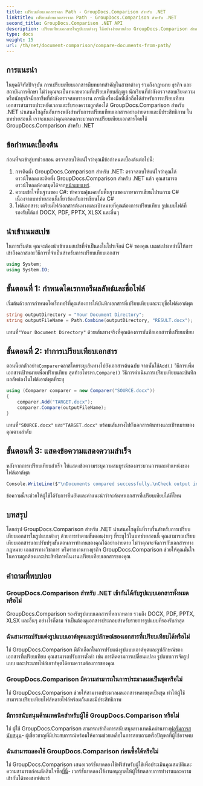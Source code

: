 ```yaml
---
title: เปรียบเทียบเอกสารจาก Path - GroupDocs.Comparison สำหรับ .NET
linktitle: เปรียบเทียบเอกสารจาก Path - GroupDocs.Comparison สำหรับ .NET
second_title: GroupDocs.Comparison .NET API
description: เปรียบเทียบเอกสารในรูปแบบต่างๆ ได้อย่างง่ายดายด้วย GroupDocs.Comparison สำหรับ .NET ประหยัดเวลาและรับรองความถูกต้องแม่นยำในงานด้านกฎหมาย วิชาการ และธุรกิจ
type: docs
weight: 15
url: /th/net/document-comparison/compare-documents-from-path/
---
```

## การแนะนำ
ในยุคดิจิทัลปัจจุบัน การเปรียบเทียบเอกสารมีบทบาทสำคัญในสาขาต่างๆ รวมถึงกฎหมาย ธุรกิจ และสถาบันการศึกษา ไม่ว่าคุณจะเป็นทนายความที่เปรียบเทียบสัญญา นักเรียนที่กำลังตรวจสอบเรียงความ หรือนักธุรกิจมืออาชีพที่กำลังตรวจสอบรายงาน การมีเครื่องมือที่เชื่อถือได้สำหรับการเปรียบเทียบเอกสารสามารถประหยัดเวลาและรับรองความถูกต้องได้ GroupDocs.Comparison สำหรับ .NET นำเสนอโซลูชันอันทรงพลังสำหรับการเปรียบเทียบเอกสารอย่างง่ายดายและมีประสิทธิภาพ ในบทช่วยสอนนี้ เราจะแนะนำคุณตลอดกระบวนการเปรียบเทียบเอกสารโดยใช้ GroupDocs.Comparison สำหรับ .NET
## ข้อกำหนดเบื้องต้น
ก่อนที่จะเข้าสู่บทช่วยสอน ตรวจสอบให้แน่ใจว่าคุณมีข้อกำหนดเบื้องต้นต่อไปนี้:
1. การติดตั้ง GroupDocs.Comparison สำหรับ .NET: ตรวจสอบให้แน่ใจว่าคุณได้ดาวน์โหลดและติดตั้ง GroupDocs.Comparison สำหรับ .NET แล้ว คุณสามารถดาวน์โหลดห้องสมุดได้จาก[หน้าเผยแพร่](https://releases.groupdocs.com/comparison/net/).
2. ความเข้าใจพื้นฐานของ C#: ทำความคุ้นเคยกับพื้นฐานของภาษาการเขียนโปรแกรม C# เนื่องจากบทช่วยสอนนี้เกี่ยวข้องกับการเขียนโค้ด C#
3. ไฟล์เอกสาร: เตรียมไฟล์เอกสารต้นทางและเป้าหมายที่คุณต้องการเปรียบเทียบ รูปแบบไฟล์ที่รองรับได้แก่ DOCX, PDF, PPTX, XLSX และอื่นๆ

## นำเข้าเนมสเปซ
ในการเริ่มต้น คุณจะต้องนำเข้าเนมสเปซที่จำเป็นลงในโปรเจ็กต์ C# ของคุณ เนมสเปซเหล่านี้ให้การเข้าถึงคลาสและวิธีการที่จำเป็นสำหรับการเปรียบเทียบเอกสาร
```csharp
using System;
using System.IO;
```
## ขั้นตอนที่ 1: กำหนดไดเรกทอรีผลลัพธ์และชื่อไฟล์
เริ่มต้นด้วยการกำหนดไดเร็กทอรีที่คุณต้องการให้บันทึกเอกสารที่เปรียบเทียบและระบุชื่อไฟล์เอาต์พุต
```csharp
string outputDirectory = "Your Document Directory";
string outputFileName = Path.Combine(outputDirectory, "RESULT.docx");
```
 แทนที่`"Your Document Directory"` ด้วยเส้นทางจริงที่คุณต้องการบันทึกเอกสารที่เปรียบเทียบ
## ขั้นตอนที่ 2: ทำการเปรียบเทียบเอกสาร
 ตอนนี้ยกตัวอย่าง`Comparer`คลาสโดยระบุเส้นทางไปยังเอกสารต้นฉบับ จากนั้นใช้`Add()` วิธีการเพิ่มเอกสารเป้าหมายเพื่อเปรียบเทียบ สุดท้ายโทรหา.`Compare()` วิธีการดำเนินการเปรียบเทียบและบันทึกผลลัพธ์ลงในไฟล์เอาต์พุตที่ระบุ
```csharp
using (Comparer comparer = new Comparer("SOURCE.docx"))
{
    comparer.Add("TARGET.docx");
    comparer.Compare(outputFileName);
}
```
 แทนที่`"SOURCE.docx"` และ`"TARGET.docx"` พร้อมเส้นทางไปยังเอกสารต้นทางและเป้าหมายของคุณตามลำดับ
## ขั้นตอนที่ 3: แสดงข้อความแสดงความสำเร็จ
หลังจากการเปรียบเทียบสำเร็จ ให้แสดงข้อความระบุความสมบูรณ์ของกระบวนการและตำแหน่งของไฟล์เอาต์พุต
```csharp
Console.WriteLine($"\nDocuments compared successfully.\nCheck output in {outputDirectory}.");
```
ข้อความนี้จะช่วยให้ผู้ใช้ได้รับการยืนยันและคำแนะนำว่าจะค้นหาเอกสารที่เปรียบเทียบได้ที่ไหน

## บทสรุป
โดยสรุป GroupDocs.Comparison สำหรับ .NET นำเสนอโซลูชันที่ราบรื่นสำหรับการเปรียบเทียบเอกสารในรูปแบบต่างๆ ด้วยการทำตามขั้นตอนง่ายๆ ที่ระบุไว้ในบทช่วยสอนนี้ คุณสามารถเปรียบเทียบเอกสารและปรับปรุงขั้นตอนการทำงานของคุณได้อย่างง่ายดาย ไม่ว่าคุณจะจัดการกับเอกสารทางกฎหมาย เอกสารทางวิชาการ หรือรายงานทางธุรกิจ GroupDocs.Comparison ช่วยให้คุณมั่นใจในความถูกต้องและประสิทธิภาพในงานเปรียบเทียบเอกสารของคุณ
## คำถามที่พบบ่อย
### GroupDocs.Comparison สำหรับ .NET เข้ากันได้กับรูปแบบเอกสารทั้งหมดหรือไม่
GroupDocs.Comparison รองรับรูปแบบเอกสารที่หลากหลาย รวมถึง DOCX, PDF, PPTX, XLSX และอื่นๆ อย่างไรก็ตาม จำเป็นต้องดูเอกสารประกอบสำหรับรายการรูปแบบที่รองรับล่าสุด
### ฉันสามารถปรับแต่งรูปแบบเอาต์พุตและรูปลักษณ์ของเอกสารที่เปรียบเทียบได้หรือไม่
ใช่ GroupDocs.Comparison มีตัวเลือกในการปรับแต่งรูปแบบเอาต์พุตและรูปลักษณ์ของเอกสารที่เปรียบเทียบ คุณสามารถปรับการตั้งค่า เช่น การติดตามการเปลี่ยนแปลง รูปแบบการจัดรูปแบบ และประเภทไฟล์เอาท์พุตได้ตามความต้องการของคุณ
### GroupDocs.Comparison มีความสามารถในการประมวลผลเป็นชุดหรือไม่
ใช่ GroupDocs.Comparison ช่วยให้สามารถประมวลผลเอกสารหลายชุดเป็นชุด ทำให้ผู้ใช้สามารถเปรียบเทียบไฟล์หลายไฟล์พร้อมกันและมีประสิทธิภาพ
### มีการสนับสนุนด้านเทคนิคสำหรับผู้ใช้ GroupDocs.Comparison หรือไม่
 ใช่ ผู้ใช้ GroupDocs.Comparison สามารถเข้าถึงการสนับสนุนทางเทคนิคผ่านทาง[ฟอรั่มการสนับสนุน](https://forum.groupdocs.com/c/comparison/12)- ผู้เชี่ยวชาญที่มีประสบการณ์พร้อมให้ความช่วยเหลือในการสอบถามหรือปัญหาที่ผู้ใช้อาจพบ
### ฉันสามารถลองใช้ GroupDocs.Comparison ก่อนซื้อได้หรือไม่
 ใช่ GroupDocs.Comparison เสนอเวอร์ชันทดลองใช้ฟรีสำหรับผู้ใช้เพื่อประเมินคุณสมบัติและความสามารถก่อนตัดสินใจซื้อ[ที่นี่](https://releases.groupdocs.com/)- เวอร์ชันทดลองใช้งานอนุญาตให้ผู้ใช้ทดสอบการทำงานและความเข้ากันได้ของซอฟต์แวร์